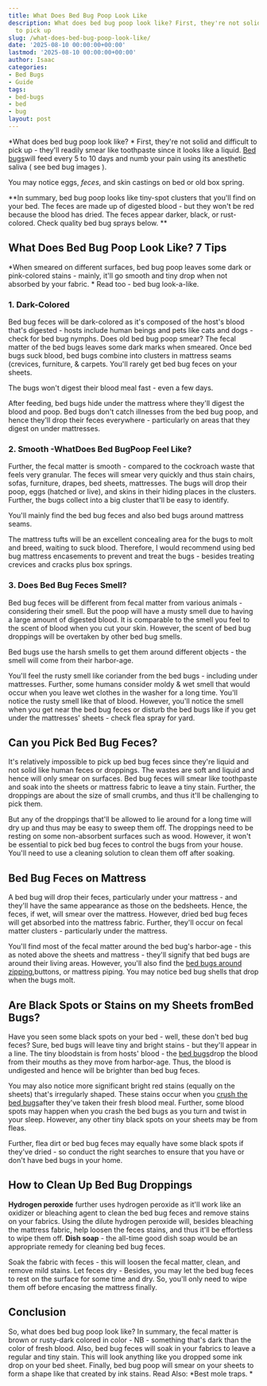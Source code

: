 ```yaml
---
title: What Does Bed Bug Poop Look Like
description: What does bed bug poop look like? First, they're not solid and difficult
  to pick up
slug: /what-does-bed-bug-poop-look-like/
date: '2025-08-10 00:00:00+00:00'
lastmod: '2025-08-10 00:00:00+00:00'
author: Isaac
categories:
- Bed Bugs
- Guide
tags:
- bed-bugs
- bed
- bug
layout: post
---
```

*What does bed bug poop look like? * First, they're not solid and difficult to pick up - they'll readily smear like toothpaste since it looks like a liquid. [Bed bugs](https://nysipm.cornell.edu/whats-bugging-you/[bed-bugs](https://pestpolicy.com/bed-bug-bites-vs-mosquito-bites/)/bed-bug-faqs///)will feed every 5 to 10 days and numb your pain using its anesthetic saliva ( see bed bug images ).

You may notice eggs, *feces*, and skin castings on bed or old box spring.

**In summary, bed bug poop looks like tiny-spot clusters that you'll find on your bed. The feces are made up of digested blood - but they won't be red because the blood has dried. The feces appear darker, black, or rust-colored. Check quality bed bug sprays below. **

##  What Does Bed Bug Poop Look Like? 7 Tips

*When smeared on different surfaces, bed bug poop leaves some dark or pink-colored stains - mainly, it'll go smooth and tiny drop when not absorbed by your fabric. * Read too - bed bug look-a-like.

###  1. Dark-Colored

Bed bug feces will be dark-colored as it's composed of the host's blood that's digested - hosts include human beings and pets like cats and dogs - check for bed bug nymphs. Does old bed bug poop smear? The fecal matter of the bed bugs leaves some dark marks when smeared. Once bed bugs suck blood, bed bugs combine into clusters in mattress seams (crevices, furniture, & carpets. You'll rarely get bed bug feces on your sheets.

The bugs won't digest their blood meal fast - even a few days.

After feeding, bed bugs hide under the mattress where they'll digest the blood and poop. Bed bugs don't catch illnesses from the bed bug poop, and hence they'll drop their feces everywhere - particularly on areas that they digest on under mattresses.

###  2. Smooth -WhatDoes Bed BugPoop Feel Like?

Further, the fecal matter is smooth - compared to the cockroach waste that feels very granular. The feces will smear very quickly and thus stain chairs, sofas, furniture, drapes, bed sheets, mattresses. The bugs will drop their poop, eggs (hatched or live), and skins in their hiding places in the clusters. Further, the bugs collect into a big cluster that'll be easy to identify.

You'll mainly find the bed bug feces and also bed bugs around mattress seams.

The mattress tufts will be an excellent concealing area for the bugs to molt and breed, waiting to suck blood. Therefore, I would recommend using bed bug mattress encasements to prevent and treat the bugs - besides treating crevices and cracks plus box springs.

###  3. Does Bed Bug Feces Smell?

Bed bug feces will be different from fecal matter from various animals - considering their smell. But the poop will have a musty smell due to having a large amount of digested blood. It is comparable to the smell you feel to the scent of blood when you cut your skin. However, the scent of bed bug droppings will be overtaken by other bed bug smells.

Bed bugs use the harsh smells to get them around different objects - the smell will come from their harbor-age.

You'll feel the rusty smell like coriander from the bed bugs - including under mattresses. Further, some humans consider moldy & wet smell that would occur when you leave wet clothes in the washer for a long time. You'll notice the rusty smell like that of blood. However, you'll notice the smell when you get near the bed bug feces or disturb the bed bugs like if you get under the mattresses' sheets - check flea spray for yard.

##  Can you Pick Bed Bug Feces?

It's relatively impossible to pick up bed bug feces since they're liquid and not solid like human feces or droppings. The wastes are soft and liquid and hence will only smear on surfaces. Bed bug feces will smear like toothpaste and soak into the sheets or mattress fabric to leave a tiny stain. Further, the droppings are about the size of small crumbs, and thus it'll be challenging to pick them.

But any of the droppings that'll be allowed to lie around for a long time will dry up and thus may be easy to sweep them off. The droppings need to be resting on some non-absorbent surfaces such as wood. However, it won't be essential to pick bed bug feces to control the bugs from your house. You'll need to use a cleaning solution to clean them off after soaking.

##  Bed Bug Feces on Mattress

A bed bug will drop their feces, particularly under your mattress - and they'll have the same appearance as those on the bedsheets. Hence, the feces, if wet, will smear over the mattress. However, dried bed bug feces will get absorbed into the mattress fabric. Further, they'll occur on fecal matter clusters - particularly under the mattress.

You'll find most of the fecal matter around the bed bug's harbor-age - this as noted above the sheets and mattress - they'll signify that bed bugs are around their living areas. However, you'll also find the [bed bugs around zipping](https://pestpolicy.com/do-bed-bug-bombs-work/),buttons, or mattress piping. You may notice bed bug shells that drop when the bugs molt.

##  Are Black Spots or Stains on my Sheets fromBed Bugs?

Have you seen some black spots on your bed - well, these don't bed bug feces? Sure, bed bugs will leave tiny and bright stains - but they'll appear in a line. The tiny bloodstain is from hosts' blood - the [bed bugs](https://pestpolicy.com/dead-bed-bugs/)drop the blood from their mouths as they move from harbor-age. Thus, the blood is undigested and hence will be brighter than bed bug feces.

You may also notice more significant bright red stains (equally on the sheets) that's irregularly shaped. These stains occur when you [crush the bed bugs](https://pestpolicy.com/what-happens-when-you-squish-a-bed-bug/)after they've taken their fresh blood meal. Further, some blood spots may happen when you crash the bed bugs as you turn and twist in your sleep. However, any other tiny black spots on your sheets may be from fleas.

Further, flea dirt or bed bug feces may equally have some black spots if they've dried - so conduct the right searches to ensure that you have or don't have bed bugs in your home.

##  How to Clean Up Bed Bug Droppings

**Hydrogen peroxide** further uses hydrogen peroxide as it'll work like an oxidizer or bleaching agent to clean the bed bug feces and remove stains on your fabrics. Using the dilute hydrogen peroxide will, besides bleaching the mattress fabric, help loosen the feces stains, and thus it'll be effortless to wipe them off. **Dish soap** - the all-time good dish soap would be an appropriate remedy for cleaning bed bug feces.

Soak the fabric with feces - this will loosen the fecal matter, clean, and remove mild stains. Let feces dry - Besides, you may let the bed bug feces to rest on the surface for some time and dry. So, you'll only need to wipe them off before encasing the mattress finally.

##  Conclusion

So, what does bed bug poop look like? In summary, the fecal matter is brown or rusty-dark colored in color - NB - something that's dark than the color of fresh blood. Also, bed bug feces will soak in your fabrics to leave a regular and tiny stain. This will look anything like you dropped some ink drop on your bed sheet. Finally, bed bug poop will smear on your sheets to form a shape like that created by ink stains. Read Also: *Best mole traps. *